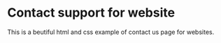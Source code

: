 # Contact support for website
This is a beutiful html and css example of contact us page for websites.